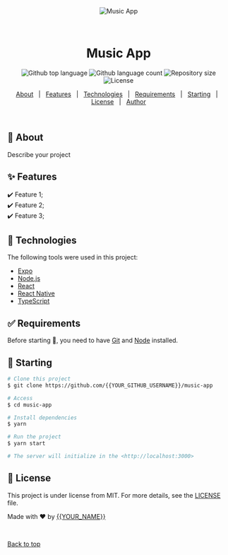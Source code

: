 <div align="center" id="top"> 
  <img src="./.github/app.gif" alt="Music App" />

  &#xa0;

  <!-- <a href="https://musicapp.netlify.app">Demo</a> -->
</div>

<h1 align="center">Music App</h1>

<p align="center">
  <img alt="Github top language" src="https://img.shields.io/github/languages/top/{{YOUR_GITHUB_USERNAME}}/music-app?color=56BEB8">

  <img alt="Github language count" src="https://img.shields.io/github/languages/count/{{YOUR_GITHUB_USERNAME}}/music-app?color=56BEB8">

  <img alt="Repository size" src="https://img.shields.io/github/repo-size/{{YOUR_GITHUB_USERNAME}}/music-app?color=56BEB8">

  <img alt="License" src="https://img.shields.io/github/license/{{YOUR_GITHUB_USERNAME}}/music-app?color=56BEB8">

  <!-- <img alt="Github issues" src="https://img.shields.io/github/issues/{{YOUR_GITHUB_USERNAME}}/music-app?color=56BEB8" /> -->

  <!-- <img alt="Github forks" src="https://img.shields.io/github/forks/{{YOUR_GITHUB_USERNAME}}/music-app?color=56BEB8" /> -->

  <!-- <img alt="Github stars" src="https://img.shields.io/github/stars/{{YOUR_GITHUB_USERNAME}}/music-app?color=56BEB8" /> -->
</p>

<!-- Status -->

<!-- <h4 align="center"> 
	🚧  Music App 🚀 Under construction...  🚧
</h4> 

<hr> -->

<p align="center">
  <a href="#dart-about">About</a> &#xa0; | &#xa0; 
  <a href="#sparkles-features">Features</a> &#xa0; | &#xa0;
  <a href="#rocket-technologies">Technologies</a> &#xa0; | &#xa0;
  <a href="#white_check_mark-requirements">Requirements</a> &#xa0; | &#xa0;
  <a href="#checkered_flag-starting">Starting</a> &#xa0; | &#xa0;
  <a href="#memo-license">License</a> &#xa0; | &#xa0;
  <a href="https://github.com/{{YOUR_GITHUB_USERNAME}}" target="_blank">Author</a>
</p>

<br>

## :dart: About ##

Describe your project

## :sparkles: Features ##

:heavy_check_mark: Feature 1;\
:heavy_check_mark: Feature 2;\
:heavy_check_mark: Feature 3;

## :rocket: Technologies ##

The following tools were used in this project:

- [Expo](https://expo.io/)
- [Node.js](https://nodejs.org/en/)
- [React](https://pt-br.reactjs.org/)
- [React Native](https://reactnative.dev/)
- [TypeScript](https://www.typescriptlang.org/)

## :white_check_mark: Requirements ##

Before starting :checkered_flag:, you need to have [Git](https://git-scm.com) and [Node](https://nodejs.org/en/) installed.

## :checkered_flag: Starting ##

```bash
# Clone this project
$ git clone https://github.com/{{YOUR_GITHUB_USERNAME}}/music-app

# Access
$ cd music-app

# Install dependencies
$ yarn

# Run the project
$ yarn start

# The server will initialize in the <http://localhost:3000>
```

## :memo: License ##

This project is under license from MIT. For more details, see the [LICENSE](LICENSE.md) file.


Made with :heart: by <a href="https://github.com/{{YOUR_GITHUB_USERNAME}}" target="_blank">{{YOUR_NAME}}</a>

&#xa0;

<a href="#top">Back to top</a>
